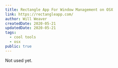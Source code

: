 ```yaml
---
title: Rectangle App For Window Management on OSX
link: https://rectangleapp.com/
author: Will Weaver
createdDate: 2020-05-21
updatedDate: 2020-05-21
tags:
  - cool tools
  - osx
public: true
---
```

Not used yet.